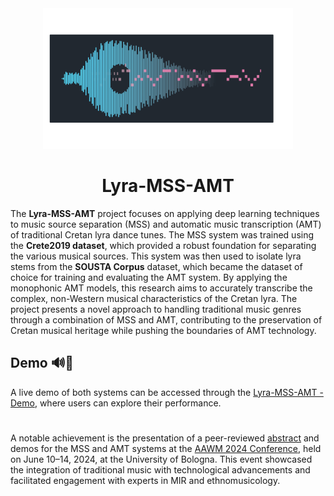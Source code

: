 <div align="center">

<img src="assets/images/Lyra-MSS-AMT(logo).png" alt="Lyra-MSS-AMT Logo" width="400"/>

# Lyra-MSS-AMT

</div>

The **Lyra-MSS-AMT** project focuses on applying deep learning techniques to music source separation (MSS) and automatic music transcription (AMT) of traditional Cretan lyra dance tunes. The MSS system was trained using the **Crete2019 dataset**, which provided a robust foundation for separating the various musical sources. This system was then used to isolate lyra stems from the **SOUSTA Corpus** dataset, which became the dataset of choice for training and evaluating the AMT system. By applying the monophonic AMT models, this research aims to accurately transcribe the complex, non-Western musical characteristics of the Cretan lyra. The project presents a novel approach to handling traditional music genres through a combination of MSS and AMT, contributing to the preservation of Cretan musical heritage while pushing the boundaries of AMT technology.

## Demo 🔊🎻
A live demo of both systems can be accessed through the [Lyra-MSS-AMT - Demo](https://sifmanos.github.io/Lyra-MSS-AMT/), where users can explore their performance.

#
A notable achievement is the presentation of a peer-reviewed [abstract](https://github.com/sifmanos/Lyra-MSS-AMT/blob/main/docs/Holzapfel-Sifakis_AAWM24.pdf) and demos for the MSS and AMT systems at the [AAWM 2024 Conference](https://iftawm.org/conferences/), held on June 10–14, 2024, at the University of Bologna. This event showcased the integration of traditional music with technological advancements and facilitated engagement with experts in MIR and ethnomusicology.
